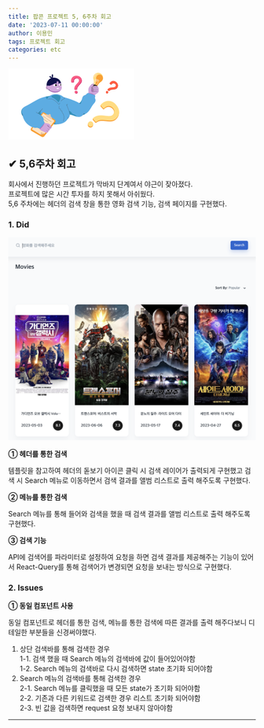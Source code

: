 ```yaml
---
title: 팝콘 프로젝트 5, 6주차 회고
date: '2023-07-11 00:00:00'
author: 이용민
tags: 프로젝트 회고
categories: etc
---
```


![insight_boy.png](insight_boy.png)
<!-- 
ㅇ 6월 28일 ~ 7월 4일, 7월 5일 ~ 7월 11일 - 5,6 주차

1. 상단 검색바를 통해 들어온 경우
1-1. 검색 했을 때 input에 검색값이 박혀야함 - O
1-2. 페이지내의 검색바로 검색, 기존값과 다른 값으로 검색하면 리스트 state 초기화
2. 메뉴를 통해 들어온 경우
2-1. 상단의 검색바로 검색해 들어온 값이 페이지내의 검색바에 박혀있다면 좌측 메뉴를 클릭했을 때 input의 검색값이 초기화 - O
2-2. input에 기존과 다른 키워드로 검색한 경우, 리스트 초기화 
2-3. 빈 값을 검색하면 request 요청 보내지 않도록 - O
- useEffect 많이 쓰면 로직의 복잡도가 증가한다는 글 녹이기 -->

## ✔ 5,6주차 회고

회사에서 진행하던 프로젝트가 막바지 단계여서 야근이 잦아졌다.  
프로젝트에 많은 시간 투자를 하지 못해서 아쉬웠다.  
5,6 주차에는 헤더의 검색 창을 통한 영화 검색 기능, 검색 페이지를 구현했다.  

### 1. Did

![검색헤더.png](검색헤더.png)

**① 헤더를 통한 검색**  

템플릿을 참고하여 헤더의 돋보기 아이콘 클릭 시 검색 레이어가 출력되게 구현했고 검색 시 Search 메뉴로 이동하면서 검색 결과를 앨범 리스트로 출력 해주도록 구현했다.

**② 메뉴를 통한 검색**

Search 메뉴를 통해 들어와 검색을 했을 때 검색 결과를 앨범 리스트로 출력 해주도록 구현했다.

**③ 검색 기능**

API에 검색어를 파라미터로 설정하여 요청을 하면 검색 결과를 제공해주는 기능이 있어서 React-Query를 통해 검색어가 변경되면 요청을 보내는 방식으로 구현했다.

### 2. Issues  

**① 동일 컴포넌트 사용**

동일 컴포넌트로 헤더를 통한 검색, 메뉴를 통한 검색에 따른 결과를 출력 해주다보니 디테일한 부분들을 신경써야했다.

1. 상단 검색바를 통해 검색한 경우  
  1-1. 검색 했을 때 Search 메뉴의 검색바에 값이 들어있어야함  
  1-2. Search 메뉴의 검색바로 다시 검색하면 state 초기화 되어야함
2. Search 메뉴의 검색바를 통해 검색한 경우  
  2-1. Search 메뉴를 클릭했을 때 모든 state가 초기화 되어야함  
  2-2. 기존과 다른 키워드로 검색한 경우 리스트 초기화 되어야함  
  2-3. 빈 값을 검색하면 request 요청 보내지 않아야함  

---
